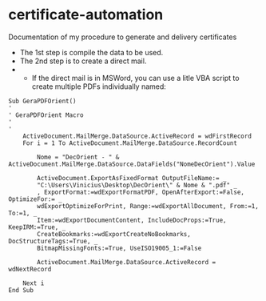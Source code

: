 # certificate-automation
Documentation of my procedure to generate and delivery certificates

- The 1st step is compile the data to be used.
- The 2nd step is to create a direct mail.
- - If the direct mail is in MSWord, you can use a litle VBA script to create multiple PDFs individually named:

```
Sub GeraPDFOrient()
'
' GeraPDFOrient Macro
'
'
    ActiveDocument.MailMerge.DataSource.ActiveRecord = wdFirstRecord
    For i = 1 To ActiveDocument.MailMerge.DataSource.RecordCount

        Nome = "DecOrient - " & ActiveDocument.MailMerge.DataSource.DataFields("NomeDecOrient").Value

        ActiveDocument.ExportAsFixedFormat OutputFileName:= _
        "C:\Users\Vinicius\Desktop\DecOrient\" & Nome & ".pdf" _
        , ExportFormat:=wdExportFormatPDF, OpenAfterExport:=False, OptimizeFor:= _
        wdExportOptimizeForPrint, Range:=wdExportAllDocument, From:=1, To:=1, _
        Item:=wdExportDocumentContent, IncludeDocProps:=True, KeepIRM:=True, _
        CreateBookmarks:=wdExportCreateNoBookmarks, DocStructureTags:=True, _
        BitmapMissingFonts:=True, UseISO19005_1:=False

        ActiveDocument.MailMerge.DataSource.ActiveRecord = wdNextRecord

    Next i
End Sub
```
